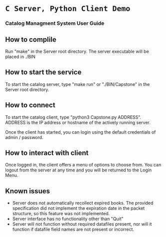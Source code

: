 # `C Server, Python Client Demo`

### Catalog Managment System User Guide

## How to complile
    
Run "make" in the Server root directory.  The server executable will be placed in ./BIN

## How to start the service

To start the catalog server, type "make run" or "./BIN/Capstone" in the Server root directory.

## How to connect

To start the catalog client, type "python3 Capstone.py ADDRESS".  ADDRESS is the IP address or hostname of the actively running server.

Once the client has started, you can login using the default credentials of admin / password.

## How to interact with client

Once logged in, the client offers a menu of options to choose from.  You can logout from the server at any time and you will be returned to the Login Menu.

## Known issues

* Server does not automatically recollect expired books.  The provided specification did not implement the expiration date in the packet structure, so this feature was not implemented.
* Server interface has no functionality other than "Quit"
* Server will not function without required datafiles present, nor will it function if datafile field names are not present or incorrect.</li>